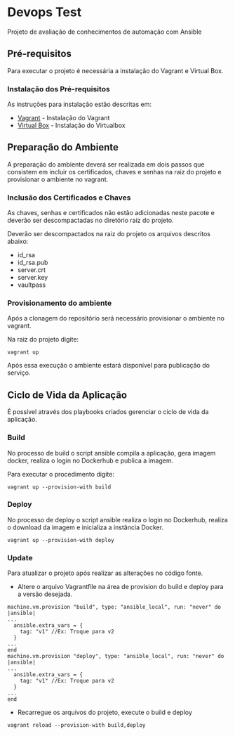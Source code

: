 # Devops Test
Projeto de avaliação de conhecimentos de automação com Ansible
## Pré-requisitos
Para executar o projeto é necessária a instalação do Vagrant e Virtual Box.
### Instalação dos Pré-requisitos
As instruções para instalação estão descritas em:
* [Vagrant](https://www.vagrantup.com/docs/installation/) - Instalação do Vagrant
* [Virtual Box](https://www.virtualbox.org/manual/UserManual.html#intro-installing) - Instalação do Virtualbox
## Preparação do Ambiente
A preparação do ambiente deverá ser realizada em dois passos que consistem em incluir os certificados, chaves e senhas na raiz do projeto e provisionar o ambiente no vagrant.
### Inclusão dos Certificados e Chaves
As chaves, senhas e certificados não estão adicionadas neste pacote e deverão ser descompactadas no diretório raiz do projeto.

Deverão ser descompactados na raiz do projeto os arquivos descritos abaixo: 
* id_rsa
* id_rsa.pub
* server.crt
* server.key
* vaultpass
### Provisionamento do ambiente
Após a clonagem do repositório será necessário provisionar o ambiente no vagrant.

Na raiz do projeto digite:
```
vagrant up
```
Após essa execução o ambiente estará disponível para publicação do serviço.

## Ciclo de Vida da Aplicação
É possível através dos playbooks criados gerenciar o ciclo de vida da aplicação.
### Build
No processo de build o script ansible compila a aplicação, gera imagem docker, realiza o login no Dockerhub e publica a imagem.

Para executar o procedimento digite:
```
vagrant up --provision-with build
```
### Deploy
No processo de deploy o script ansible realiza o login no Dockerhub, realiza o download da imagem e inicializa a instância Docker.
```
vagrant up --provision-with deploy
```
### Update
Para atualizar o projeto após realizar as alterações no código fonte.

- Altere o arquivo Vagrantfile na área de provision do build e deploy para a versão desejada.
```
machine.vm.provision "build", type: "ansible_local", run: "never" do |ansible|
...
  ansible.extra_vars = {
    tag: "v1" //Ex: Troque para v2 
  }
...
end
machine.vm.provision "deploy", type: "ansible_local", run: "never" do |ansible|
...
  ansible.extra_vars = {
    tag: "v1" //Ex: Troque para v2 
  }
...
end
```
- Recarregue os arquivos do projeto, execute o build e deploy
```
vagrant reload --provision-with build,deploy
```

